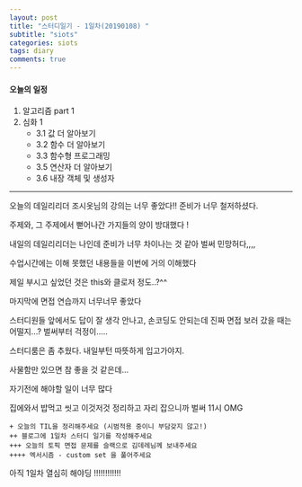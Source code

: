```yaml
---
layout: post
title: "스터디일기 - 1일차(20190108) "
subtitle: "siots"
categories: siots
tags: diary
comments: true
---
```


#### 오늘의 일정

1. 알고리즘 part 1
1. 심화 1
   - 3.1 값 더 알아보기
   - 3.2 함수 더 알아보기
   - 3.3 함수형 프로그래밍
   - 3.5 연산자 더 알아보기
   - 3.6 내장 객체 및 생성자

---

오늘의 데일리리더 조시옷님의 강의는 너무 좋았다!! 준비가 너무 철저하셨다.

주제와, 그 주제에서 뻗어나간 가지들의 양이 방대했다 !

내일의 데일리리더는 나인데 준비가 너무 차이나는 것 같아 벌써 민망허다,,,,

수업시간에는 이해 못했던 내용들을 이번에 거의 이해했다

제일 부시고 싶었던 것은 this와 클로저 정도..?^^

마지막에 면접 연습까지 너무너무 좋았다

스터디원들 앞에서도 답이 잘 생각 안나고, 손코딩도 안되는데 진짜 면접 보러 갔을 때는 어떨지...? 벌써부터 걱정이.....

스터디룸은 좀 추웠다. 내일부턴 따뜻하게 입고가야지.

사물함만 있으면 참 좋을 것 같은데...

자기전에 해야할 일이 너무 많다

집에와서 밥먹고 씻고 이것저것 정리하고 자리 잡으니까 벌써 11시 OMG

```
+ 오늘의 TIL을 정리해주세요 (시범적용 중이니 부담갖지 않고!)
++ 블로그에 1일차 스터디 일기를 작성해주세요
+++ 오늘의 토픽 면접 문제를 슬랙으로 김데레님께 보내주세요
++++ 엑서시즘 - custom set 을 풀어주세요
```

아직 1일차 열심히 해야딩 !!!!!!!!!!!!
